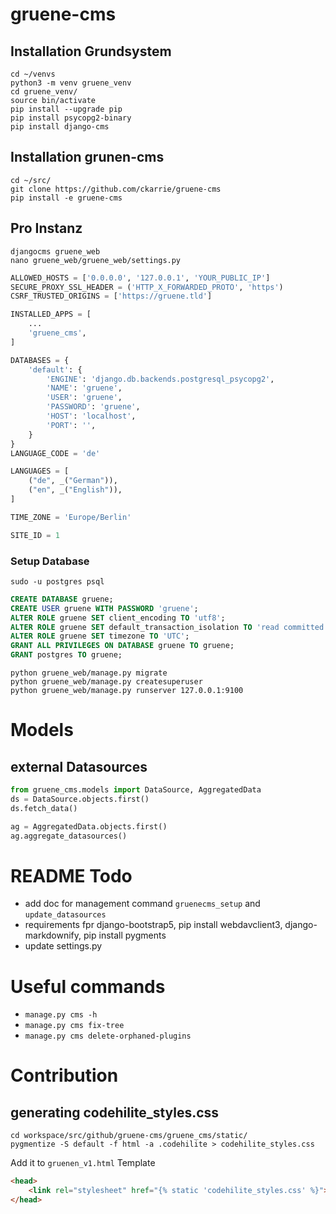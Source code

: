 # gruene-cms

## Installation Grundsystem
```shell
cd ~/venvs
python3 -m venv gruene_venv
cd gruene_venv/
source bin/activate
pip install --upgrade pip
pip install psycopg2-binary
pip install django-cms
```

## Installation grunen-cms

```shell
cd ~/src/
git clone https://github.com/ckarrie/gruene-cms
pip install -e gruene-cms
```

## Pro Instanz
```shell
djangocms gruene_web
nano gruene_web/gruene_web/settings.py
```

```python
ALLOWED_HOSTS = ['0.0.0.0', '127.0.0.1', 'YOUR_PUBLIC_IP']
SECURE_PROXY_SSL_HEADER = ('HTTP_X_FORWARDED_PROTO', 'https')
CSRF_TRUSTED_ORIGINS = ['https://gruene.tld']

INSTALLED_APPS = [
    ...
    'gruene_cms',
]

DATABASES = {
    'default': {
        'ENGINE': 'django.db.backends.postgresql_psycopg2',
        'NAME': 'gruene',
        'USER': 'gruene',
        'PASSWORD': 'gruene',
        'HOST': 'localhost',
        'PORT': '',
    }
}
LANGUAGE_CODE = 'de'

LANGUAGES = [
    ("de", _("German")),
    ("en", _("English")),
]

TIME_ZONE = 'Europe/Berlin'

SITE_ID = 1
```

### Setup Database
`sudo -u postgres psql`

```sql
CREATE DATABASE gruene;
CREATE USER gruene WITH PASSWORD 'gruene';
ALTER ROLE gruene SET client_encoding TO 'utf8';
ALTER ROLE gruene SET default_transaction_isolation TO 'read committed';
ALTER ROLE gruene SET timezone TO 'UTC';
GRANT ALL PRIVILEGES ON DATABASE gruene TO gruene;
GRANT postgres TO gruene;
```

```shell
python gruene_web/manage.py migrate
python gruene_web/manage.py createsuperuser
python gruene_web/manage.py runserver 127.0.0.1:9100
```

# Models

## external Datasources

```python
from gruene_cms.models import DataSource, AggregatedData
ds = DataSource.objects.first()
ds.fetch_data()

ag = AggregatedData.objects.first()
ag.aggregate_datasources()

```

# README Todo

- add doc for management command `gruenecms_setup` and `update_datasources`
- requirements fpr django-bootstrap5, pip install webdavclient3, django-markdownify, pip install pygments
- update settings.py

# Useful commands

- `manage.py cms -h`
- `manage.py cms fix-tree`
- `manage.py cms delete-orphaned-plugins`


# Contribution
## generating codehilite_styles.css

```
cd workspace/src/github/gruene-cms/gruene_cms/static/
pygmentize -S default -f html -a .codehilite > codehilite_styles.css
```

Add it to `gruenen_v1.html` Template

```html
<head>
    <link rel="stylesheet" href="{% static 'codehilite_styles.css' %}">
</head>
```